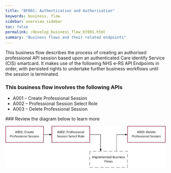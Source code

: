 ```yaml
---
title: "BF001: Authentication and Authorisation"
keywords: business, flow
sidebar: overview_sidebar
toc: false
permalink: /develop_business_flow_bf001.html
summary: "Business flows and their related endpoints"
---
```


This business flow describes the process of creating an authorised professional API session based upon an authenticated Care identify Service (CIS) smartcard. It makes use of the following NHS e-RS API Endpoints in order, with persisted rights to undertake further business workflows until the session is terminated.

### This business flow involves the following APIs

* A001 – Create Professional Session
* A002 – Professional Session Select Role
* A003 – Delete Professional Session

### Review the diagram below to learn more

![BF001: Authentication and Authorisation](images/develop/BF001-Auth.jpg)
